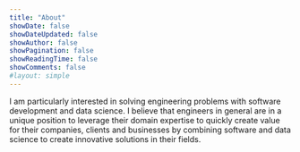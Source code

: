 ```yaml
---
title: "About"
showDate: false
showDateUpdated: false
showAuthor: false
showPagination: false
showReadingTime: false
showComments: false
#layout: simple
---
```


I am particularly interested in solving engineering problems with software development and data science.
I believe that engineers in general are in a unique position to leverage their domain expertise
to quickly create value for their companies, clients and businesses by combining software and data science
to create innovative solutions in their fields.
